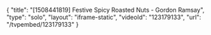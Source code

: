 {
    "title": "[1508441819] Festive Spicy Roasted Nuts - Gordon Ramsay",
    "type": "solo",
    "layout": "iframe-static",
    "videoId": "123179133",
    "url": "\/tvpembed\/123179133"
}